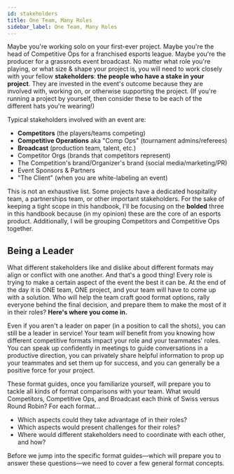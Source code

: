 ```yaml
---
id: stakeholders
title: One Team, Many Roles
sidebar_label: One Team, Many Roles
---
```


Maybe you're working solo on your first-ever project.
Maybe you're the head of Competitive Ops for a franchised esports league.
Maybe you're the producer for a grassroots event broadcast.
No matter what role you're playing, or what size & shape your project is,
 you will need to work closely with your fellow **stakeholders**: **the people who have a stake in your project**.
They are invested in the event's outcome because they are involved with, working on, or otherwise supporting the project.
(If you're running a project by yourself, then consider these to be each of the different hats you're wearing!)

Typical stakeholders involved with an event are:

* **Competitors** (the players/teams competing)
* **Competitive Operations** aka "Comp Ops" (tournament admins/referees)
* **Broadcast** (production team, talent, etc.)
* Competitor Orgs (brands that competitors represent)
* The Competition's brand/Organizer's brand (social media/marketing/PR)
* Event Sponsors & Partners
* "The Client" (when you are white-labeling an event)

This is not an exhaustive list.
Some projects have a dedicated hospitality team, a partnerships team, or other important stakeholders.
For the sake of keeping a tight scope in this handbook, I'll be focusing on the **bolded** three in this handbook
 because (in my opinion) these are the core of an esports product.
Additionally, I will be grouping Competitors and Competitive Ops together.

## Being a Leader

What different stakeholders like and dislike about different formats may align or conflict with one another.
And that's a good thing!
Every role is trying to make a certain aspect of the event the best it can be.
At the end of the day it is ONE team, ONE project, and your team will have to come up with a solution.
Who will help the team craft good format options, rally everyone behind the final decision, and prepare them to make the most of it in their roles?
**Here's where you come in.**

Even if you aren't a leader on paper (in a position to call the shots), you can still be a leader in service!
Your team *will* benefit from you knowing how different competitive formats impact your role and your teammates' roles.
You can speak up confidently in meetings to guide conversations in a productive direction, you can privately share helpful information to prop up your teammates and set them up for success, and you can generally be a positive force for your project.

These format guides, once you familiarize yourself, will prepare you to tackle all kinds of format comparisons with your team.
What would Competitors, Competitive Ops, and Broadcast each think of Swiss versus Round Robin? For each format...

* Which aspects could they take advantage of in their roles?
* Which aspects would present challenges for their roles?
* Where would different stakeholders need to coordinate with each other, and how?

Before we jump into the specific format guides—which will prepare you to answer these questions—we need to cover a few general format concepts.
